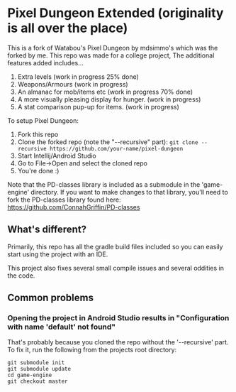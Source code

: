 Pixel Dungeon Extended (originality is all over the place)
=========================================================

This is a fork of Watabou's Pixel Dungeon by mdsimmo's which was the forked by me. This repo was made for a college project,
The additional features added includes...
1. Extra levels (work in progress 25% done)
2. Weapons/Armours (work in progress)
3. An almanac for mob/items etc (work in progress 70% done)
4. A more visually pleasing display for hunger. (work in progress)
5. A stat comparison pup-up for items. (work in progress)

To setup Pixel Dungeon:

1. Fork this repo
2. Clone the forked repo (note the "--recursive" part): `git clone --recursive https://github.com/your-name/pixel-dungeon`
3. Start Intellij/Android Studio
4. Go to File->Open and select the cloned repo
5. You're done :)

Note that the PD-classes library is included as a submodule in the 'game-engine' directory. 
If you want to make changes to that library, you'll need to fork the PD-classes library
found here: https://github.com/ConnahGriffin/PD-classes

## What's different?

Primarily, this repo has all the gradle build files included so you can easily start using
the project with an IDE.

This project also fixes several small compile issues and several oddities in the code.

## Common problems

### Opening the project in Android Studio results in "Configuration with name 'default' not found"
That's probably because you cloned the repo without the '--recursive' part. To fix it, run the 
following from the projects root directory:
```
git submodule init
git submodule update
cd game-engine
git checkout master
```
